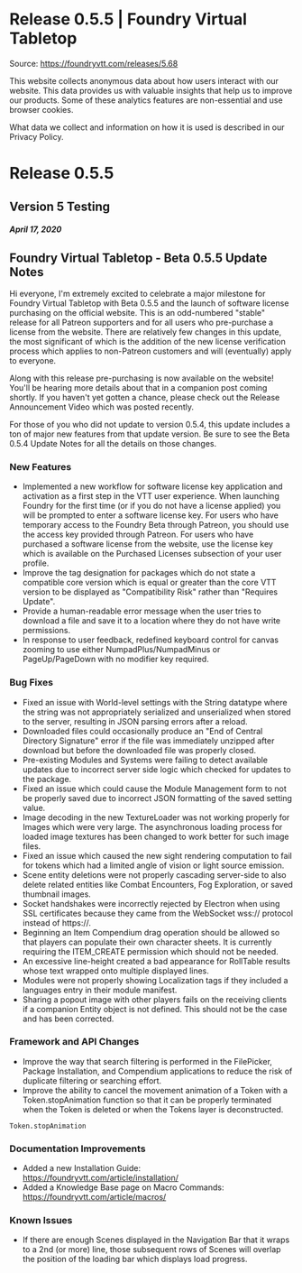 # Release 0.5.5 | Foundry Virtual Tabletop

Source: https://foundryvtt.com/releases/5.68

This website collects anonymous data about how users interact with our website. This data provides us with 
        valuable insights that help us to improve our products. Some of these analytics features are non-essential 
        and use browser cookies.

What data we collect and information on how it is used is described in our 
        Privacy Policy.


# Release 0.5.5


## Version 5 Testing


##### April 17, 2020


## Foundry Virtual Tabletop - Beta 0.5.5 Update Notes

Hi everyone, I'm extremely excited to celebrate a major milestone for Foundry Virtual Tabletop with Beta 0.5.5 and the launch of software license purchasing on the official website. This is an odd-numbered "stable" release for all Patreon supporters and for all users who pre-purchase a license from the website. There are relatively few changes in this update, the most significant of which is the addition of the new license verification process which applies to non-Patreon customers and will (eventually) apply to everyone.

Along with this release pre-purchasing is now available on the website! You'll be hearing more details about that in a companion post coming shortly. If you haven't yet gotten a chance, please check out the Release Announcement Video which was posted recently.

For those of you who did not update to version 0.5.4, this update includes a ton of major new features from that update version. Be sure to see the Beta 0.5.4 Update Notes for all the details on those changes.


### New Features

- Implemented a new workflow for software license key application and activation as a first step in the VTT user experience. When launching Foundry for the first time (or if you do not have a license applied) you will be prompted to enter a software license key. For users who have temporary access to the Foundry Beta through Patreon, you should use the access key provided through Patreon. For users who have purchased a software license from the website, use the license key which is available on the Purchased Licenses subsection of your user profile.
- Improve the tag designation for packages which do not state a compatible core version which is equal or greater than the core VTT version to be displayed as "Compatibility Risk" rather than "Requires Update".
- Provide a human-readable error message when the user tries to download a file and save it to a location where they do not have write permissions.
- In response to user feedback, redefined keyboard control for canvas zooming to use either NumpadPlus/NumpadMinus or PageUp/PageDown with no modifier key required.


### Bug Fixes

- Fixed an issue with World-level settings with the String datatype where the string was not appropriately serialized and unserialized when stored to the server, resulting in JSON parsing errors after a reload.
- Downloaded files could occasionally produce an "End of Central Directory Signature" error if the file was immediately unzipped after download but before the downloaded file was properly closed.
- Pre-existing Modules and Systems were failing to detect available updates due to incorrect server side logic which checked for updates to the package.
- Fixed an issue which could cause the Module Management form to not be properly saved due to incorrect JSON formatting of the saved setting value.
- Image decoding in the new TextureLoader was not working properly for Images which were very large. The asynchronous loading process for loaded image textures has been changed to work better for such image files.
- Fixed an issue which caused the new sight rendering computation to fail for tokens which had a limited angle of vision or light source emission.
- Scene entity deletions were not properly cascading server-side to also delete related entities like Combat Encounters, Fog Exploration, or saved thumbnail images.
- Socket handshakes were incorrectly rejected by Electron when using SSL certificates because they came from the WebSocket wss:// protocol instead of https://.
- Beginning an Item Compendium drag operation should be allowed so that players can populate their own character sheets. It is currently requiring the ITEM_CREATE permission which should not be needed.
- An excessive line-height created a bad appearance for RollTable results whose text wrapped onto multiple displayed lines.
- Modules were not properly showing Localization tags if they included a languages entry in their module manifest.
- Sharing a popout image with other players fails on the receiving clients if a companion Entity object is not defined. This should not be the case and has been corrected.


### Framework and API Changes

- Improve the way that search filtering is performed in the FilePicker, Package Installation, and Compendium applications to reduce the risk of duplicate filtering or searching effort.
- Improve the ability to cancel the movement animation of a Token with a Token.stopAnimation function so that it can be properly terminated when the Token is deleted or when the Tokens layer is deconstructed.

`Token.stopAnimation`
### Documentation Improvements

- Added a new Installation Guide: https://foundryvtt.com/article/installation/
- Added a Knowledge Base page on Macro Commands: https://foundryvtt.com/article/macros/


### Known Issues

- If there are enough Scenes displayed in the Navigation Bar that it wraps to a 2nd (or more) line, those subsequent rows of Scenes will overlap the position of the loading bar which displays load progress.

